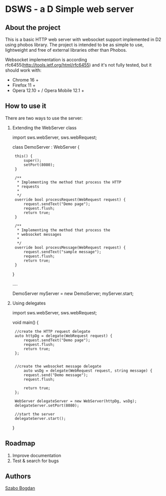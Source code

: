 DSWS - a D Simple web server 
============================

About the project
-----------------

This is a basic HTTP web server with websocket support implemented in D2 using phobos library. The project is intended to be as simple to use, lightweight and free of external libraries other than Phobos. 

Websocket implementation is according rfc6455(http://tools.ietf.org/html/rfc6455) and it's not fully tested, but it should work with: 
 - Chrome 16 +
 - Firefox 11 + 
 - Opera 12.10 + / Opera Mobile 12.1 +


How to use it
-------------

There are two ways to use the server:

1. Extending the WebServer class
	
	import sws.webServer, sws.webRequest;

	class DemoServer : WebServer {
	
		this() {
			super();
			setPort(8080);
		}
		
		/**
		 * Implementing the method that process the HTTP
		 * requests
		 *
		 */
		override bool processRequest(WebRequest request) {
			request.sendText("Demo page");
			request.flush;
			return true;
		}

		/**
		 * Implementing the method that process the
		 * websocket messages
		 *
		 */
		override bool processMessage(WebRequest request) {
			request.sendText("sample message");
			request.flush;
			return true;
		}
	}

	....

	DemoServer myServer = new DemoServer;
	myServer.start;


2. Using delegates
	
	import sws.webServer, sws.webRequest;

	void main() {

		//create the HTTP request delegate
		auto httpDg = delegate(WebRequest request) {
			request.sendText("Demo page");
			request.flush;
			return true;
		};


		//create the websocket message delegate
			auto wsDg = delegate(WebRequest request, string message) {
			request.send("Demo message");
			request.flush;
			
			return true;
		};

		WebServer delegateServer = new WebServer(httpDg, wsDg);
		delegateServer.setPort(8080);
		
		//start the server
		delegateServer.start();
	}


Roadmap
-------

1. Improve documentation
2. Test & search for bugs



Authors
-----------------
[Szabo Bogdan](https://github.com/gedaiu)